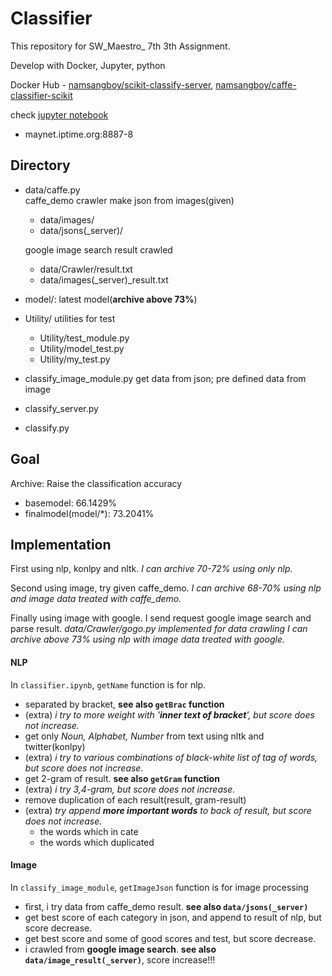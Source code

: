 # Classifier
This repository for SW_Maestro_ 7th 3th Assignment.

Develop with Docker, Jupyter, python

Docker Hub - [namsangboy/scikit-classify-server](https://hub.docker.com/r/namsangboy/scikit-classify-server/), [namsangboy/caffe-classifier-scikit](https://hub.docker.com/r/namsangboy/caffe-classifier-scikit/)

check [jupyter notebook](http://maynet.iptime.org:8888)
- maynet.iptime.org:8887-8

## Directory
- data/caffe.py 	
	caffe_demo crawler make json from images(given)
	- data/images/
	- data/jsons(_server)/

	google image search result crawled
	- data/Crawler/result.txt
	- data/images(_server)_result.txt

- model/: latest model(**archive above 73%**)

- Utility/
	utilities for test
	- Utility/test_module.py
	- Utility/model_test.py
	- Utility/my_test.py

- classify_image_module.py
	get data from json; pre defined data from image
- classify_server.py
- classify.py

## Goal
Archive: Raise the classification accuracy

- basemodel: 66.1429%
- finalmodel(model/*): 73.2041%

## Implementation

First using nlp, konlpy and nltk.
*I can archive 70-72% using only nlp.*

Second using image, try given caffe_demo.
*I can archive 68-70% using nlp and image data treated with caffe_demo.*

Finally using image with google.
I send request google image search and parse result.
*data/Crawler/gogo.py implemented for data crawling*
*I can archive above 73% using nlp with image data treated with google.*

#### NLP

In `classifier.ipynb`, `getName` function is for nlp.
- separated by bracket, **see also `getBrac` function** 
- (extra) *i try to more weight with '**inner text of bracket**', but score does not increase.*
- get only *Noun, Alphabet, Number* from text using nltk and twitter(konlpy)
- (extra) *i try to various combinations of black-white list of tag of words, but score does not increase.*
- get 2-gram of result. **see also `getGram` function**
- (extra) *i try 3,4-gram, but score does not increase.*
- remove duplication of each result(result, gram-result)
- (extra) *try append **more important words** to back of result, but score does not increase.*
	- the words which in cate
	- the words which duplicated

#### Image

In `classify_image_module`, `getImageJson` function is for image processing
- first, i try data from caffe_demo result. **see also `data/jsons(_server)`**
- get best score of each category in json, and append to result of nlp, but score decrease.
- get best score and some of good scores and test, but score decrease.
- i crawled from **google image search**. **see also `data/image_result(_server)`**, score increase!!!

